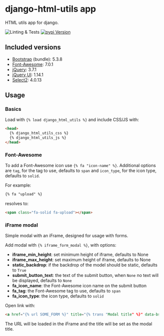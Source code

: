 # django-html-utils app

HTML utils app for django.

![Linting & Tests](https://github.com/jnphilipp/django-html-utils/actions/workflows/tests.yml/badge.svg)
[![pypi Version](https://img.shields.io/pypi/v/django-html-utils.svg?logo=pypi&logoColor=white)](https://pypi.org/project/django-html-utils/)


## Included versions

* [Bootstrap](https://github.com/twbs/bootstrap) (bundle): 5.3.8
* [Font-Awesome](https://github.com/FortAwesome/Font-Awesome): 7.0.1
* [jQuery](https://github.com/jquery/jquery): 3.7.1
* [jQuery UI](https://github.com/jquery/jquery-ui): 1.14.1
* [Select2](https://github.com/select2/select2): 4.0.13


## Usage

### Basics

Load with `{% load django_html_utils %}` and include CSS/JS with:

```html
<head>
  {% django_html_utils_css %}
  {% django_html_utils_js %}
</head>
```


### Font-Awesome

To add a Font-Awesome icon use `{% fa "icon-name" %}`. Additional options are `tag`, for the tag to use, defaults to `span` and `icon_type`, for the icon type, defaults to `solid`.

For example:

```html
{% fa "upload" %}
```

resolves to:
```html
<span class="fa-solid fa-upload"></span>
```


### iFrame modal

Simple modal with an iFrame, designed for usage with forms.

Add modal with `{% iframe_form_modal %}`, with options:
* **iframe_min_height**: set minimum height of iframe, defaults to None
* **iframe_max_height**: set maximum height of iframe, defaults to None
* **static_backdrop**: if the backdrop of the model should be static, defaults to `True`
* **submit_button_text**: the text of the submit button, when `None` no text will be displayed, defaults to `None`
* **fa_icon_name**: the Font-Awesome icon name on the submit button
* **fa_tag**: the Font-Awesome tag to use, defaults to `span`
* **fa_icon_type**: the icon type, defaults to `solid`

Open link with:
```html
<a href="{% url SOME_FORM %}" title="{% trans "Modal title" %}" data-bs-toggle="modal" data-bs-target="#iframeFormModal">open modal form</a>
```

The URL will be loaded in the iFrame and the title will be set as the modal title.
